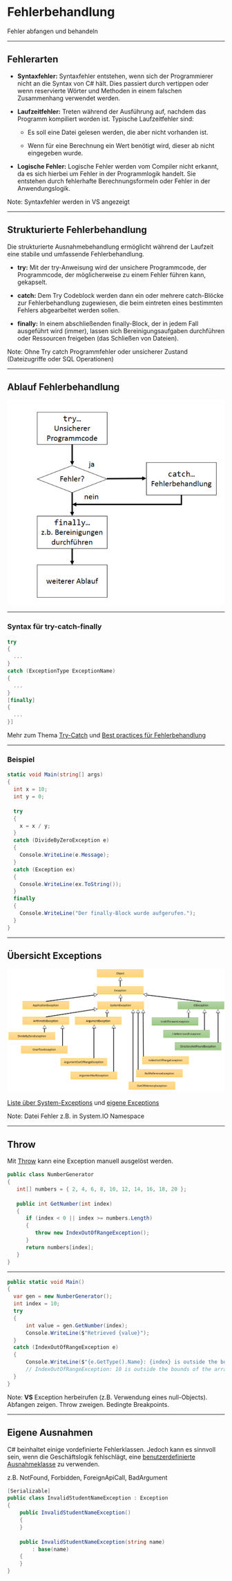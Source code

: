 # Fehlerbehandlung

Fehler abfangen und behandeln

---

<!-- .slide: class="left" -->
## Fehlerarten

* **Syntaxfehler:** Syntaxfehler entstehen, wenn sich der Programmierer nicht an die Syntax von C\# hält. Dies passiert durch vertippen oder wenn reservierte Wörter und Methoden in einem falschen Zusammenhang verwendet werden.

* **Laufzeitfehler:** Treten während der Ausführung auf, nachdem das Programm kompiliert worden ist. Typische Laufzeitfehler sind:

  * Es soll eine Datei gelesen werden, die aber nicht vorhanden ist.

  * Wenn für eine Berechnung ein Wert benötigt wird, dieser ab nicht eingegeben wurde.

* **Logische Fehler:** Logische Fehler werden vom Compiler nicht erkannt, da es sich hierbei um Fehler in der Programmlogik handelt. Sie entstehen durch fehlerhafte Berechnungsformeln oder Fehler in der Anwendungslogik.

Note: Syntaxfehler werden in VS angezeigt

---

<!-- .slide: class="left" -->
## Strukturierte Fehlerbehandlung

Die strukturierte Ausnahmebehandlung ermöglicht während der Laufzeit
eine stabile und umfassende Fehlerbehandlung.

* **try:** Mit der try-Anweisung wird der unsichere Programmcode, der Programmcode, der möglicherweise zu einem Fehler führen kann, gekapselt.

* **catch:** Dem Try Codeblock werden dann ein oder mehrere catch-Blöcke zur Fehlerbehandlung zugewiesen, die beim eintreten eines bestimmten Fehlers abgearbeitet werden sollen.

* **finally:** In einem abschließenden finally-Block, der in jedem Fall ausgeführt wird (immer), lassen sich Bereinigungsaufgaben durchführen oder Ressourcen freigeben (das Schließen von Dateien).

Note: Ohne Try catch Programmfehler oder unsicherer Zustand (Dateizugriffe oder SQL Operationen)

---

<!-- .slide: class="left" -->
## Ablauf Fehlerbehandlung

![Fehlerbehandlung ](images/Fehlerbehandlung.png)

---

<!-- .slide: class="left" -->
### Syntax für try-catch-finally

```csharp
try
{
  ...
}
catch (ExceptionType ExceptionName)
{
  ...
}
[finally]
{
  ...
}]
```

Mehr zum Thema [Try-Catch](https://docs.microsoft.com/de-de/dotnet/csharp/language-reference/keywords/try-catch) und [Best practices für Fehlerbehandlung](https://docs.microsoft.com/de-de/dotnet/standard/exceptions/best-practices-for-exceptions)

---

<!-- .slide: class="left" -->
### Beispiel

```csharp
static void Main(string[] args)
{
  int x = 10;
  int y = 0;

  try
  {
    x = x / y;
  }
  catch (DivideByZeroException e)
  {
    Console.WriteLine(e.Message);
  }
  catch (Exception ex)
  {
    Console.WriteLine(ex.ToString());
  }
  finally
  {
    Console.WriteLine("Der finally-Block wurde aufgerufen.");
  }
}
```

---

<!-- .slide: class="left" -->
## Übersicht Exceptions

![image](images/ExceptionUebersicht.png)

[Liste über System-Exceptions](https://www.completecsharptutorial.com/basic/complete-system-exception.php) und [eigene Exceptions](https://docs.microsoft.com/de-de/dotnet/standard/exceptions/how-to-create-user-defined-exceptions)

Note: Datei Fehler z.B. in System.IO Namespace

---

<!-- .slide: class="left" -->
## Throw

Mit [Throw](https://docs.microsoft.com/de-de/dotnet/csharp/language-reference/keywords/throw) kann eine Exception manuell ausgelöst werden. 

```csharp
public class NumberGenerator
{
   int[] numbers = { 2, 4, 6, 8, 10, 12, 14, 16, 18, 20 };

   public int GetNumber(int index)
   {
      if (index < 0 || index >= numbers.Length)
      {
         throw new IndexOutOfRangeException();
      }
      return numbers[index];
   }
}
```

---

<!-- .slide: class="left" -->
```csharp
public static void Main()
{
  var gen = new NumberGenerator();
  int index = 10;
  try
  {
      int value = gen.GetNumber(index);
      Console.WriteLine($"Retrieved {value}");
  }
  catch (IndexOutOfRangeException e)
  {
      Console.WriteLine($"{e.GetType().Name}: {index} is outside the bounds of the array"); 
      // IndexOutOfRangeException: 10 is outside the bounds of the array
  }
}
```

Note: **VS** Exception herbeirufen (z.B. Verwendung eines null-Objects). Abfangen zeigen. Throw zweigen. Bedingte Breakpoints.

---

<!-- .slide: class="left" -->
## Eigene Ausnahmen

C# beinhaltet einige vordefinierte Fehlerklassen. Jedoch kann es sinnvoll sein, wenn die Geschäftslogik fehlschlägt, eine [benutzerdefinierte Ausnahmeklasse](https://docs.microsoft.com/de-de/dotnet/standard/exceptions/how-to-create-user-defined-exceptions) zu verwenden.

z.B. NotFound, Forbidden, ForeignApiCall, BadArgument

```csharp
[Serializable]
public class InvalidStudentNameException : Exception
{
    public InvalidStudentNameException() 
    {  
    }

    public InvalidStudentNameException(string name)
        : base(name)
    {
    }
}
```